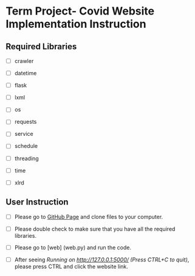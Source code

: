 # Term Project- Covid Website Implementation Instruction

## Required Libraries
- [ ] crawler
- [ ] datetime
- [ ] flask
- [ ] lxml
- [ ] os
- [ ] requests
- [ ] service
- [ ] schedule
- [ ] threading
- [ ] time
- [ ] xlrd


## User Instruction

- [ ] Please go to [GitHub Page](https://github.com/Dianafu428/Term-project.git) and clone files to your computer.
- [ ] Please double check to make sure that you have all the required libraries.
- [ ] Please go to [web] (web.py) and run the code.
- [ ] After seeing *Running on http://127.0.0.1:5000/ (Press CTRL+C to quit)*, please press CTRL and click the website link.



